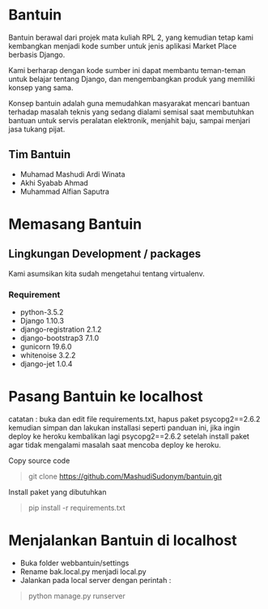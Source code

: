 # Bantuin

Bantuin berawal dari projek mata kuliah RPL 2, yang kemudian tetap kami kembangkan menjadi kode sumber untuk jenis aplikasi Market Place berbasis Django.

Kami berharap dengan kode sumber ini dapat membantu teman-teman untuk belajar tentang Django, dan mengembangkan produk yang memiliki konsep yang sama.

Konsep bantuin adalah guna memudahkan masyarakat mencari bantuan terhadap masalah teknis yang sedang dialami semisal saat membutuhkan bantuan untuk servis peralatan elektronik, menjahit baju, sampai menjari jasa tukang pijat.

## Tim Bantuin

* Muhamad Mashudi Ardi Winata 
* Akhi Syabab Ahmad
* Muhammad Alfian Saputra

# Memasang Bantuin

## Lingkungan Development / packages

Kami asumsikan kita sudah mengetahui tentang virtualenv.

### Requirement 

* python-3.5.2
* Django 1.10.3
* django-registration 2.1.2
* django-bootstrap3 7.1.0
* gunicorn 19.6.0
* whitenoise 3.2.2
* django-jet 1.0.4

# Pasang Bantuin ke localhost

catatan : buka dan edit file requirements.txt, hapus paket psycopg2==2.6.2 kemudian simpan dan lakukan installasi seperti panduan ini, jika ingin deploy ke heroku kembalikan lagi psycopg2==2.6.2 setelah install paket agar tidak mengalami masalah saat mencoba deploy ke heroku.

Copy source code

> git clone https://github.com/MashudiSudonym/bantuin.git

Install paket yang dibutuhkan

> pip install -r requirements.txt


# Menjalankan Bantuin di localhost

* Buka folder webbantuin/settings
* Rename bak.local.py menjadi local.py
* Jalankan pada local server dengan perintah :

> python manage.py runserver

